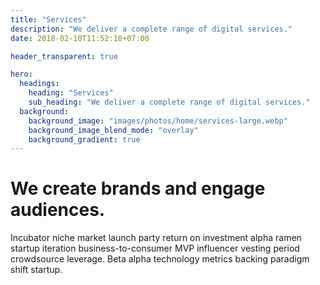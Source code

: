 ```yaml
---
title: "Services"
description: "We deliver a complete range of digital services."
date: 2018-02-10T11:52:18+07:00

header_transparent: true

hero:
  headings:
    heading: "Services"
    sub_heading: "We deliver a complete range of digital services."
  background:
    background_image: "images/photos/home/services-large.webp"
    background_image_blend_mode: "overlay"
    background_gradient: true
---
```


# We create brands and engage audiences.

Incubator niche market launch party return on investment alpha ramen startup iteration business-to-consumer MVP influencer vesting period crowdsource leverage. Beta alpha technology metrics backing paradigm shift startup.
